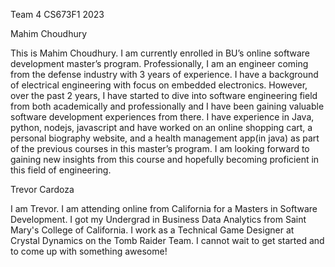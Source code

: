 Team 4 CS673F1 2023

Mahim Choudhury


This is Mahim Choudhury. I am currently enrolled in BU’s online software development master’s program. Professionally, I am an engineer coming from the defense industry with 3 years of experience. I have a background of electrical engineering with focus on embedded electronics. However, over the past 2 years, I have started to dive into software engineering field from both academically and professionally and I have been gaining valuable software development experiences from there. I have experience in Java, python, nodejs, javascript and have worked on an online shopping cart, a personal biography website, and a health management app(in java) as part of the previous courses in this master’s program. I am looking forward to gaining new insights from this course and hopefully becoming proficient in this field of engineering.

Trevor Cardoza

I am Trevor. I am attending online from California for a Masters in Software Development. I got my Undergrad in Business Data Analytics from Saint Mary's College of California. I work as a Technical Game Designer at Crystal Dynamics on the Tomb Raider Team. I cannot wait to get started and to come up with something awesome!